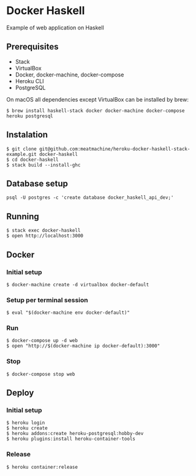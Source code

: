 # Docker Haskell

Example of web application on Haskell

## Prerequisites

* Stack
* VirtualBox
* Docker, docker-machine, docker-compose
* Heroku CLI
* PostgreSQL

On macOS all dependencies except VirtualBox can be installed by brew:

```
$ brew install haskell-stack docker docker-machine docker-compose heroku postgresql
```

## Instalation

```
$ git clone git@github.com:meatmachine/heroku-docker-haskell-stack-example.git docker-haskell
$ cd docker-haskell
$ stack build --install-ghc
```

## Database setup

```
psql -U postgres -c 'create database docker_haskell_api_dev;'
```

## Running

```
$ stack exec docker-haskell
$ open http://localhost:3000
```

## Docker

### Initial setup

```
$ docker-machine create -d virtualbox docker-default
```
### Setup per terminal session

```
$ eval "$(docker-machine env docker-default)"
```

### Run

```
$ docker-compose up -d web
$ open "http://$(docker-machine ip docker-default):3000"
```

### Stop

```
$ docker-compose stop web
```

## Deploy

### Initial setup

```
$ heroku login
$ heroku create
$ heroku addons:create heroku-postgresql:hobby-dev
$ heroku plugins:install heroku-container-tools
```

### Release

```
$ heroku container:release
```

